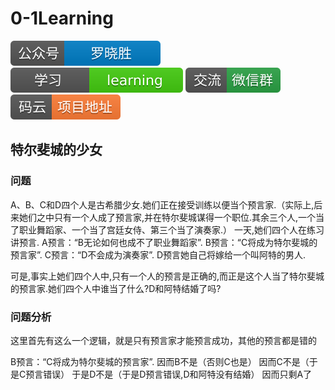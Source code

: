 # 0-1Learning

![alt text](../../static/common/svg/luoxiaosheng.svg "公众号")
![alt text](../../static/common/svg/luoxiaosheng_learning.svg "学习")
![alt text](../../static/common/svg/luoxiaosheng_wechat.svg "微信")
![alt text](../../static/common/svg/luoxiaosheng_gitee.svg "码云")

## 特尔斐城的少女

### 问题
A、B、C和D四个人是古希腊少女.她们正在接受训练以便当个预言家.（实际上,后来她们之中只有一个人成了预言家,并在特尔斐城谋得一个职位.其余三个人,一个当了职业舞蹈家、一个当了宫廷女侍、第三个当了演奏家.）
一天,她们四个人在练习讲预言.
A预言：“B无论如何也成不了职业舞蹈家”.
B预言：“C将成为特尔斐城的预言家”.
C预言：“D不会成为演奏家”.
D预言她自己将嫁给一个叫阿特的男人.

可是,事实上她们四个人中,只有一个人的预言是正确的,而正是这个人当了特尔斐城的预言家.她们四个人中谁当了什么?D和阿特结婚了吗?


### 问题分析
这里首先有这么一个逻辑，就是只有预言家才能预言成功，其他的预言都是错的

B预言：“C将成为特尔斐城的预言家”.
因而B不是（否则C也是）
因而C不是（于是C预言错误）
于是D不是（于是D预言错误,D和阿特没有结婚）
因而只剩A了

